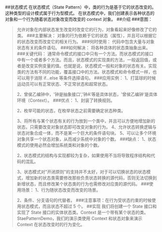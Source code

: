 ##状态模式
在状态模式（State Pattern）中，类的行为是基于它的状态改变的。这种类型的设计模式属于行为型模式。
在状态模式中，我们创建表示各种状态的对象和一个行为随着状态对象改变而改变的 context 对象。
##介绍
###意图：
>允许对象在内部状态发生改变时改变它的行为，对象看起来好像修改了它的类。
###主要解决：
>对象的行为依赖于它的状态（属性），并且可以根据它的状态改变而改变它的相关行为。
###何时使用：
>代码中包含大量与对象状态有关的条件语句。
###如何解决：
>将各种具体的状态类抽象出来。
###关键代码：
>通常命令模式的接口中只有一个方法。而状态模式的接口中有一个或者多个方法。而且，状态模式的实现类的方法，一般返回值，或者是改变实例变量的值。也就是说，状态模式一般和对象的状态有关。实现类的方法有不同的功能，覆盖接口中的方法。状态模式和命令模式一样，也可以用于消除 if...else 等条件选择语句。
###应用实例： 
>1、打篮球的时候运动员可以有正常状态、不正常状态和超常状态。 
>
>2、曾侯乙编钟中，'钟是抽象接口','钟A'等是具体状态，'曾侯乙编钟'是具体环境（Context）。
###优点： 
>1、封装了转换规则。 
>
>2、枚举可能的状态，在枚举状态之前需要确定状态种类。 
>
>3、将所有与某个状态有关的行为放到一个类中，并且可以方便地增加新的状态，只需要改变对象状态即可改变对象的行为。 4、允许状态转换逻辑与状态对象合成一体，而不是某一个巨大的条件语句块。 5、可以让多个环境对象共享一个状态对象，从而减少系统中对象的个数。
###缺点： 
>1、状态模式的使用必然会增加系统类和对象的个数。 
>
>2、状态模式的结构与实现都较为复杂，如果使用不当将导致程序结构和代码的混乱。 
>
>3、状态模式对"开闭原则"的支持并不太好，对于可以切换状态的状态模式，增加新的状态类需要修改那些负责状态转换的源代码，否则无法切换到新增状态，而且修改某个状态类的行为也需修改对应类的源代码。
###使用场景： 
>1、行为随状态改变而改变的场景。 
>
>2、条件、分支语句的代替者。
###注意事项：在行为受状态约束的时候使用状态模式，而且状态不超过 5 个。
##实现
我们将创建一个 State 接口和实现了 State 接口的实体状态类。Context 是一个带有某个状态的类。
StaePatternDemo，我们的演示类使用 Context 和状态对象来演示 Context 在状态改变时的行为变化。